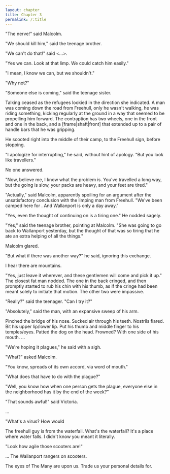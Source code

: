 ```yaml
---
layout: chapter
title: Chapter 3
permalink: /:title
---
```


"The nerve!" said Malcolm.

"We should kill him," said the teenage brother.

"We can't do that!" said <...>.

"Yes we can. Look at that limp. We could catch him easily."

"I mean, I know we can, but we shouldn't."

"Why not?"

"Someone else is coming," said the teenage sister.

Talking ceased as the refugees lookied in the direction she indicated. A man was coming down the road from Freehull, only he wasn't walking, he was riding something, kicking regularly at the ground in a way that seemed to be propelling him forward. The contraption has two wheels, one in the front and one in the back, and a [frame|shaft|front] that extended up to a pair of handle bars that he was gripping.

He scooted right into the middle of their camp, to the Freehull sign, before stopping.

"I apologize for interrupting," he said, without hint of apology. "But you look like travellers."

No one answered.

"Now, believe me, I know what the problem is. You've travelled a long way, but the going is slow, your packs are heavy, and your feet are tired."

"Actually," said Malcolm, apparently spoiling for an argument after the unsatisfactory conclusion with the limping man from Freehull. "We've been camped here for <three days>. And Wallanport is only a day away."

"Yes, even the thought of continuing on is a tiring one." He nodded sagely.

"Yes," said the teenage brother, pointing at Malcolm. "She was going to go back to Wallanport yesterday, but the thought of that was so tiring that he ate an extra helping of all the things."

Malcolm glared.

"But what if there was another way?" he said, ignoring this exchange.

I hear there are mountains.

"Yes, just leave it wherever, and these gentlemen will come and pick it up." The closest fat man nodded. The one in the back cringed, and then promptly started to rub his chin with his thumb, as if the cringe had been meant solely to initiate that motion. The other two were impassive.

"Really?" said the teenager. "Can I try it?"

"Absolutely," said the man, with an expansive sweep of his arm.

Pinched the bridge of his nose.
Sucked air through his teeth.
Nostrils flared.
Bit his upper lip/lower lip.
Put his thumb and middle finger to his temples/eyes.
Patted the dog on the head.
Frowned? With one side of his mouth.
...

"We're hoping it plagues," he said with a sigh.

"What?" asked Malcolm.

"You know, spreads of its own accord, via word of mouth."

"What does that have to do with the plague?"

"Well, you know how when one person gets the plague, everyone else in the neighborhood has it by the end of the week?"

"That sounds awful!" said Victoria.

...

"What's a virus? How would

The freehull guy is from the waterfall. What's the waterfall? It's a place where water falls. I didn't know you meant it literally.

"Look how agile those scooters are!"

... The Wallanport rangers on scooters.

The eyes of The Many are upon us. Trade us your personal details for.
